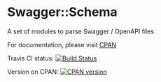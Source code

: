 # Swagger::Schema

A set of modules to parse Swagger / OpenAPI files

For documentation, please visit [CPAN](https://metacpan.org/pod/Swagger::Schema)

Travis CI status: [![Build Status](https://travis-ci.org/pplu/swagger-schema-perl.svg?branch=master)](https://travis-ci.org/pplu/swagger-schema-perl)

Version on CPAN: [![CPAN version](https://badge.fury.io/pl/Swagger-Schema.svg)](https://badge.fury.io/pl/Swagger-Schema)

